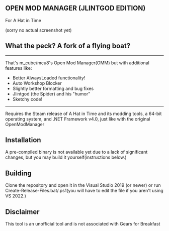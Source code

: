 ## OPEN MOD MANAGER (JLINTGOD EDITION)
For A Hat in Time

(sorry no actual screenshot yet)

## What the peck? A fork of a flying boat?
---
That's m_cube/mcu8's Open Mod Manager(OMM) but with additional features like:
 - Better AlwaysLoaded functionality!
 - Auto Workshop Blocker
 - Slightly better formatting and bug fixes
 - Jlintgod (the Spider) and his "humor"
 - Sketchy code!

---
Requires the Steam release of A Hat in Time and its modding tools, a 64-bit operating system, and .NET Framework v4.0, just like with the original OpenModManager

Installation
---
A pre-compiled binary is not available yet due to a lack of significant changes, but you may build it yourself(instructions below.)

Building
---
Clone the repository and open it in the Visual Studio 2019 (or newer) or run Create-Release-Files.bat/.ps1(you will have to edit the file if you aren't using VS 2022.)

Disclaimer
---
This tool is an unofficial tool and is not associated with Gears for Breakfast
